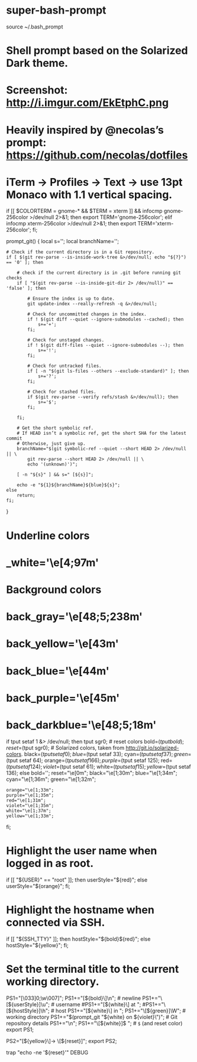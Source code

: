 # super-bash-prompt

source ~/.bash_prompt

# Shell prompt based on the Solarized Dark theme.
# Screenshot: http://i.imgur.com/EkEtphC.png
# Heavily inspired by @necolas’s prompt: https://github.com/necolas/dotfiles
# iTerm → Profiles → Text → use 13pt Monaco with 1.1 vertical spacing.

if [[ $COLORTERM = gnome-* && $TERM = xterm ]] && infocmp gnome-256color >/dev/null 2>&1; then
	export TERM='gnome-256color';
elif infocmp xterm-256color >/dev/null 2>&1; then
	export TERM='xterm-256color';
fi;

prompt_git() {
	local s='';
	local branchName='';

	# Check if the current directory is in a Git repository.
	if [ $(git rev-parse --is-inside-work-tree &>/dev/null; echo "${?}") == '0' ]; then

		# check if the current directory is in .git before running git checks
		if [ "$(git rev-parse --is-inside-git-dir 2> /dev/null)" == 'false' ]; then

			# Ensure the index is up to date.
			git update-index --really-refresh -q &>/dev/null;

			# Check for uncommitted changes in the index.
			if ! $(git diff --quiet --ignore-submodules --cached); then
				s+='+';
			fi;

			# Check for unstaged changes.
			if ! $(git diff-files --quiet --ignore-submodules --); then
				s+='!';
			fi;

			# Check for untracked files.
			if [ -n "$(git ls-files --others --exclude-standard)" ]; then
				s+='?';
			fi;

			# Check for stashed files.
			if $(git rev-parse --verify refs/stash &>/dev/null); then
				s+='$';
			fi;

		fi;

		# Get the short symbolic ref.
		# If HEAD isn’t a symbolic ref, get the short SHA for the latest commit
		# Otherwise, just give up.
		branchName="$(git symbolic-ref --quiet --short HEAD 2> /dev/null || \
			git rev-parse --short HEAD 2> /dev/null || \
			echo '(unknown)')";

		[ -n "${s}" ] && s=" [${s}]";

		echo -e "${1}${branchName}${blue}${s}";
	else
		return;
	fi;
}

# Underline colors
# _white='\e[4;97m'

# Background colors
# back_gray='\e[48;5;238m'
# back_yellow='\e[43m'
# back_blue='\e[44m'
# back_purple='\e[45m'
# back_darkblue='\e[48;5;18m'

if tput setaf 1 &> /dev/null; then
	tput sgr0; # reset colors
	bold=$(tput bold);
	reset=$(tput sgr0);
	# Solarized colors, taken from http://git.io/solarized-colors.
	black=$(tput setaf 0);
	blue=$(tput setaf 33);
	cyan=$(tput setaf 37);
	green=$(tput setaf 64);
	orange=$(tput setaf 166);
	purple=$(tput setaf 125);
	red=$(tput setaf 124);
	violet=$(tput setaf 61);
	white=$(tput setaf 15);
	yellow=$(tput setaf 136);
else
	bold='';
	reset="\e[0m";
	black="\e[1;30m";
	blue="\e[1;34m";
	cyan="\e[1;36m";
	green="\e[1;32m";

	orange="\e[1;33m";
	purple="\e[1;35m";
	red="\e[1;31m";
	violet="\e[1;35m";
	white="\e[1;37m";
	yellow="\e[1;33m";
fi;



# Highlight the user name when logged in as root.
if [[ "${USER}" == "root" ]]; then
	userStyle="${red}";
else
	userStyle="${orange}";
fi;

# Highlight the hostname when connected via SSH.
if [[ "${SSH_TTY}" ]]; then
	hostStyle="${bold}${red}";
else
	hostStyle="${yellow}";
fi;

# Set the terminal title to the current working directory.
PS1="\[\033]0;\w\007\]";
PS1+="\[${bold}\]\n"; # newline
PS1+="\[${userStyle}\]\u"; # username
#PS1+="\[${white}\] at ";
#PS1+="\[${hostStyle}\]\h"; # host
PS1+="\[${white}\] in ";
PS1+="\[${green}\]\W"; # working directory
PS1+="\$(prompt_git \"${white} on ${violet}\")"; # Git repository details
PS1+="\n";
PS1+="\[${white}\]\$ "; # `$` (and reset color)
export PS1;

PS2="\[${yellow}\]→ \[${reset}\]";
export PS2;

trap "echo -ne '${reset}'" DEBUG
